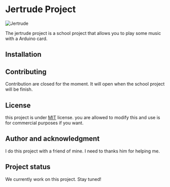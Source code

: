 # Jertrude Project
![Jertrude](https://i.imgur.com/2r042bK.gif)

The jertrude project is a school project that allows you to play some music with a Arduino card.

## Installation

## Contributing
Contribution are closed for the moment. It will open when the school project will be finish.

## License
this project is under [MIT](https://github.com/Betawolfy/Jertrude_project/blob/main/LICENSE) license. you are allowed to modify this and use is for commercial purposes if you want.

## Author and acknowledgment
I do this project with a friend of mine. I need to thanks him for helping me.

## Project status
We currently work on this project. Stay tuned! 
